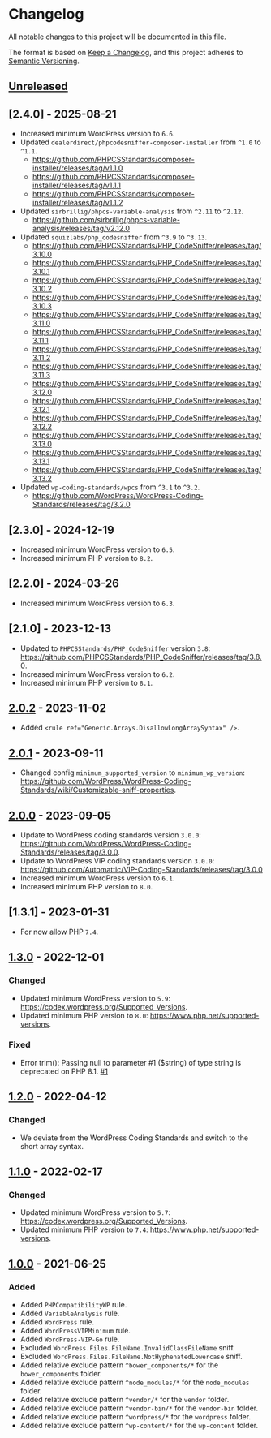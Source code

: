 # Changelog
All notable changes to this project will be documented in this file.

The format is based on [Keep a Changelog](https://keepachangelog.com/en/1.0.0/),
and this project adheres to [Semantic Versioning](https://semver.org/spec/v2.0.0.html).

## [Unreleased]

## [2.4.0] - 2025-08-21
- Increased minimum WordPress version to `6.6`.
- Updated `dealerdirect/phpcodesniffer-composer-installer` from `^1.0` to `^1.1`.
  - https://github.com/PHPCSStandards/composer-installer/releases/tag/v1.1.0
  - https://github.com/PHPCSStandards/composer-installer/releases/tag/v1.1.1
  - https://github.com/PHPCSStandards/composer-installer/releases/tag/v1.1.2
- Updated `sirbrillig/phpcs-variable-analysis` from `^2.11` to `^2.12`.
  - https://github.com/sirbrillig/phpcs-variable-analysis/releases/tag/v2.12.0
- Updated `squizlabs/php_codesniffer` from `^3.9` to `^3.13`.
  - https://github.com/PHPCSStandards/PHP_CodeSniffer/releases/tag/3.10.0
  - https://github.com/PHPCSStandards/PHP_CodeSniffer/releases/tag/3.10.1
  - https://github.com/PHPCSStandards/PHP_CodeSniffer/releases/tag/3.10.2
  - https://github.com/PHPCSStandards/PHP_CodeSniffer/releases/tag/3.10.3
  - https://github.com/PHPCSStandards/PHP_CodeSniffer/releases/tag/3.11.0
  - https://github.com/PHPCSStandards/PHP_CodeSniffer/releases/tag/3.11.1
  - https://github.com/PHPCSStandards/PHP_CodeSniffer/releases/tag/3.11.2
  - https://github.com/PHPCSStandards/PHP_CodeSniffer/releases/tag/3.11.3
  - https://github.com/PHPCSStandards/PHP_CodeSniffer/releases/tag/3.12.0
  - https://github.com/PHPCSStandards/PHP_CodeSniffer/releases/tag/3.12.1
  - https://github.com/PHPCSStandards/PHP_CodeSniffer/releases/tag/3.12.2
  - https://github.com/PHPCSStandards/PHP_CodeSniffer/releases/tag/3.13.0
  - https://github.com/PHPCSStandards/PHP_CodeSniffer/releases/tag/3.13.1
  - https://github.com/PHPCSStandards/PHP_CodeSniffer/releases/tag/3.13.2
- Updated `wp-coding-standards/wpcs` from `^3.1` to `^3.2`.
  - https://github.com/WordPress/WordPress-Coding-Standards/releases/tag/3.2.0

## [2.3.0] - 2024-12-19
- Increased minimum WordPress version to `6.5`.
- Increased minimum PHP version to `8.2`.

## [2.2.0] - 2024-03-26
- Increased minimum WordPress version to `6.3`.

## [2.1.0] - 2023-12-13
- Updated to `PHPCSStandards/PHP_CodeSniffer` version `3.8`: https://github.com/PHPCSStandards/PHP_CodeSniffer/releases/tag/3.8.0.
- Increased minimum WordPress version to `6.2`.
- Increased minimum PHP version to `8.1`.

## [2.0.2] - 2023-11-02
- Added `<rule ref="Generic.Arrays.DisallowLongArraySyntax" />`.

## [2.0.1] - 2023-09-11
- Changed config `minimum_supported_version` to `minimum_wp_version`: https://github.com/WordPress/WordPress-Coding-Standards/wiki/Customizable-sniff-properties.

## [2.0.0] - 2023-09-05
- Update to WordPress coding standards version `3.0.0`: https://github.com/WordPress/WordPress-Coding-Standards/releases/tag/3.0.0.
- Update to WordPress VIP coding standards version `3.0.0`: https://github.com/Automattic/VIP-Coding-Standards/releases/tag/3.0.0
- Increased minimum WordPress version to `6.1`.
- Increased minimum PHP version to `8.0`.

## [1.3.1] - 2023-01-31
- For now allow PHP `7.4`.

## [1.3.0] - 2022-12-01
### Changed
- Updated minimum WordPress version to `5.9`: https://codex.wordpress.org/Supported_Versions.
- Updated minimum PHP version to `8.0`: https://www.php.net/supported-versions.

### Fixed
- Error trim(): Passing null to parameter #1 ($string) of type string is deprecated on PHP 8.1. [#1](https://github.com/pronamic/wp-coding-standards/issues/1)

## [1.2.0] - 2022-04-12
### Changed
- We deviate from the WordPress Coding Standards and switch to the short array syntax.

## [1.1.0] - 2022-02-17
### Changed
- Updated minimum WordPress version to `5.7`: https://codex.wordpress.org/Supported_Versions.
- Updated minimum PHP version to `7.4`: https://www.php.net/supported-versions.

## [1.0.0] - 2021-06-25
### Added
- Added `PHPCompatibilityWP` rule.
- Added `VariableAnalysis` rule.
- Added `WordPress` rule.
- Added `WordPressVIPMinimum` rule.
- Added `WordPress-VIP-Go` rule.
- Excluded `WordPress.Files.FileName.InvalidClassFileName` sniff.
- Excluded `WordPress.Files.FileName.NotHyphenatedLowercase` sniff.
- Added relative exclude pattern `^bower_components/*` for the `bower_components` folder.
- Added relative exclude pattern `^node_modules/*` for the `node_modules` folder.
- Added relative exclude pattern `^vendor/*` for the `vendor` folder.
- Added relative exclude pattern `^vendor-bin/*` for the `vendor-bin` folder.
- Added relative exclude pattern `^wordpress/*` for the `wordpress` folder.
- Added relative exclude pattern `^wp-content/*` for the `wp-content` folder.

[Unreleased]: https://github.com/pronamic/wp-coding-standards/compare/2.0.3...HEAD
[2.0.3]: https://github.com/pronamic/wp-coding-standards/compare/2.0.2...2.0.3
[2.0.2]: https://github.com/pronamic/wp-coding-standards/compare/2.0.1...2.0.2
[2.0.1]: https://github.com/pronamic/wp-coding-standards/compare/2.0.0...2.0.1
[2.0.0]: https://github.com/pronamic/wp-coding-standards/compare/1.3.0...2.0.0
[1.3.0]: https://github.com/pronamic/wp-coding-standards/compare/1.2.0...1.3.0
[1.2.0]: https://github.com/pronamic/wp-coding-standards/compare/1.1.0...1.2.0
[1.1.0]: https://github.com/pronamic/wp-coding-standards/compare/1.0.0...1.1.0
[1.0.0]: https://github.com/pronamic/wp-coding-standards/releases/tag/1.0.0
